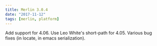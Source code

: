 ```yaml
---
title: Merlin 3.0.4
date: "2017-11-12"
tags: [merlin, platform]
---
```


Add support for 4.06.
Use Leo White's short-path for 4.05.
Various bug fixes (in locate, in emacs serialization).